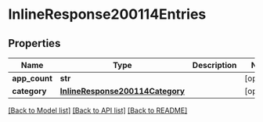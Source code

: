 # InlineResponse200114Entries

## Properties
Name | Type | Description | Notes
------------ | ------------- | ------------- | -------------
**app_count** | **str** |  | [optional] 
**category** | [**InlineResponse200114Category**](InlineResponse200114Category.md) |  | [optional] 

[[Back to Model list]](../README.md#documentation-for-models) [[Back to API list]](../README.md#documentation-for-api-endpoints) [[Back to README]](../README.md)


